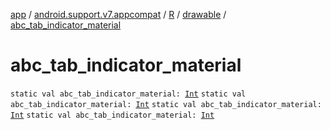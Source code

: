 [app](../../../index.md) / [android.support.v7.appcompat](../../index.md) / [R](../index.md) / [drawable](index.md) / [abc_tab_indicator_material](.)

# abc_tab_indicator_material

`static val abc_tab_indicator_material: `[`Int`](https://kotlinlang.org/api/latest/jvm/stdlib/kotlin/-int/index.html)
`static val abc_tab_indicator_material: `[`Int`](https://kotlinlang.org/api/latest/jvm/stdlib/kotlin/-int/index.html)
`static val abc_tab_indicator_material: `[`Int`](https://kotlinlang.org/api/latest/jvm/stdlib/kotlin/-int/index.html)
`static val abc_tab_indicator_material: `[`Int`](https://kotlinlang.org/api/latest/jvm/stdlib/kotlin/-int/index.html)